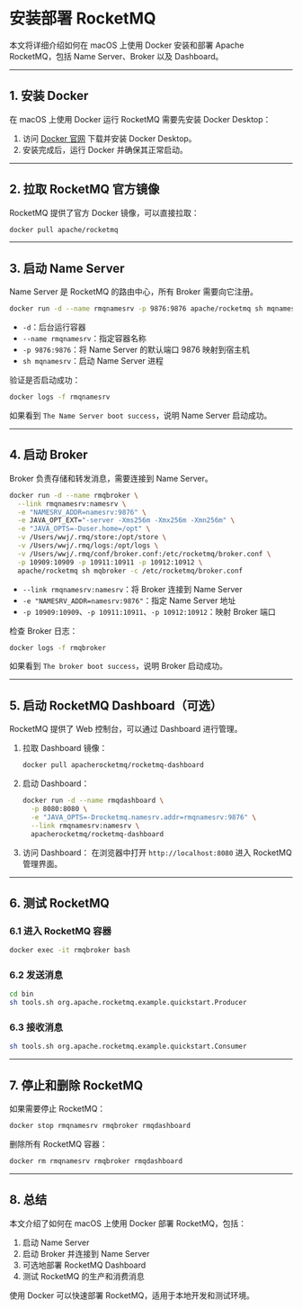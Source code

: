 # 安装部署 RocketMQ

本文将详细介绍如何在 macOS 上使用 Docker 安装和部署 Apache RocketMQ，包括 Name Server、Broker 以及 Dashboard。

---

## 1. 安装 Docker

在 macOS 上使用 Docker 运行 RocketMQ 需要先安装 Docker Desktop：
1. 访问 [Docker 官网](https://www.docker.com/products/docker-desktop/) 下载并安装 Docker Desktop。
2. 安装完成后，运行 Docker 并确保其正常启动。

---

## 2. 拉取 RocketMQ 官方镜像

RocketMQ 提供了官方 Docker 镜像，可以直接拉取：
```bash
docker pull apache/rocketmq
```

---

## 3. 启动 Name Server

Name Server 是 RocketMQ 的路由中心，所有 Broker 需要向它注册。
```bash
docker run -d --name rmqnamesrv -p 9876:9876 apache/rocketmq sh mqnamesrv
```
- `-d`：后台运行容器
- `--name rmqnamesrv`：指定容器名称
- `-p 9876:9876`：将 Name Server 的默认端口 9876 映射到宿主机
- `sh mqnamesrv`：启动 Name Server 进程

验证是否启动成功：
```bash
docker logs -f rmqnamesrv
```
如果看到 `The Name Server boot success`，说明 Name Server 启动成功。

---

## 4. 启动 Broker

Broker 负责存储和转发消息，需要连接到 Name Server。
```bash
docker run -d --name rmqbroker \
  --link rmqnamesrv:namesrv \
  -e "NAMESRV_ADDR=namesrv:9876" \
  -e JAVA_OPT_EXT="-server -Xms256m -Xmx256m -Xmn256m" \
  -e "JAVA_OPTS=-Duser.home=/opt" \
  -v /Users/wwj/.rmq/store:/opt/store \
  -v /Users/wwj/.rmq/logs:/opt/logs \
  -v /Users/wwj/.rmq/conf/broker.conf:/etc/rocketmq/broker.conf \
  -p 10909:10909 -p 10911:10911 -p 10912:10912 \
  apache/rocketmq sh mqbroker -c /etc/rocketmq/broker.conf
```
- `--link rmqnamesrv:namesrv`：将 Broker 连接到 Name Server
- `-e "NAMESRV_ADDR=namesrv:9876"`：指定 Name Server 地址
- `-p 10909:10909`、`-p 10911:10911`、`-p 10912:10912`：映射 Broker 端口

检查 Broker 日志：
```bash
docker logs -f rmqbroker
```
如果看到 `The broker boot success`，说明 Broker 启动成功。

---

## 5. 启动 RocketMQ Dashboard（可选）

RocketMQ 提供了 Web 控制台，可以通过 Dashboard 进行管理。

1. 拉取 Dashboard 镜像：
   ```bash
   docker pull apacherocketmq/rocketmq-dashboard
   ```

2. 启动 Dashboard：
   ```bash
   docker run -d --name rmqdashboard \
     -p 8080:8080 \
     -e "JAVA_OPTS=-Drocketmq.namesrv.addr=rmqnamesrv:9876" \
     --link rmqnamesrv:namesrv \
     apacherocketmq/rocketmq-dashboard
   ```

3. 访问 Dashboard：
   在浏览器中打开 `http://localhost:8080` 进入 RocketMQ 管理界面。

---

## 6. 测试 RocketMQ

### 6.1 进入 RocketMQ 容器
```bash
docker exec -it rmqbroker bash
```

### 6.2 发送消息
```bash
cd bin
sh tools.sh org.apache.rocketmq.example.quickstart.Producer
```

### 6.3 接收消息
```bash
sh tools.sh org.apache.rocketmq.example.quickstart.Consumer
```

---

## 7. 停止和删除 RocketMQ

如果需要停止 RocketMQ：
```bash
docker stop rmqnamesrv rmqbroker rmqdashboard
```

删除所有 RocketMQ 容器：
```bash
docker rm rmqnamesrv rmqbroker rmqdashboard
```

---

## 8. 总结

本文介绍了如何在 macOS 上使用 Docker 部署 RocketMQ，包括：
1. 启动 Name Server
2. 启动 Broker 并连接到 Name Server
3. 可选地部署 RocketMQ Dashboard
4. 测试 RocketMQ 的生产和消费消息

使用 Docker 可以快速部署 RocketMQ，适用于本地开发和测试环境。